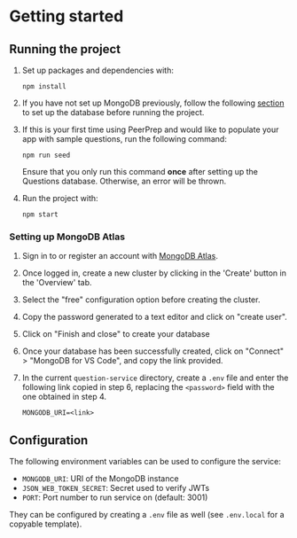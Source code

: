 # Getting started

## Running the project

1. Set up packages and dependencies with:

   ```
   npm install
   ```

2. If you have not set up MongoDB previously, follow the following [section](#setting-up-mongodb-atlas) to set up the database before running the project.

3. If this is your first time using PeerPrep and would like to populate your app with sample questions, run the following command:

   ```
   npm run seed
   ```

   Ensure that you only run this command **once** after setting up the Questions database. Otherwise, an error will be thrown.

4. Run the project with:

   ```
   npm start
   ```

### Setting up MongoDB Atlas

1. Sign in to or register an account with [MongoDB Atlas](https://www.mongodb.com/atlas/database).

2. Once logged in, create a new cluster by clicking in the 'Create' button in the 'Overview' tab.

3. Select the "free" configuration option before creating the cluster.

4. Copy the password generated to a text editor and click on "create user".

5. Click on "Finish and close" to create your database

6. Once your database has been successfully created, click on "Connect" > "MongoDB for VS Code", and copy the link provided.

7. In the current `question-service` directory, create a `.env` file and enter the following link copied in step 6, replacing the `<password>` field with the one obtained in step 4.

   ```
   MONGODB_URI=<link>
   ```

## Configuration

The following environment variables can be used to configure the service:

- `MONGODB_URI`: URI of the MongoDB instance
- `JSON_WEB_TOKEN_SECRET`: Secret used to verify JWTs
- `PORT`: Port number to run service on (default: 3001)

They can be configured by creating a `.env` file as well (see `.env.local` for a copyable template).
